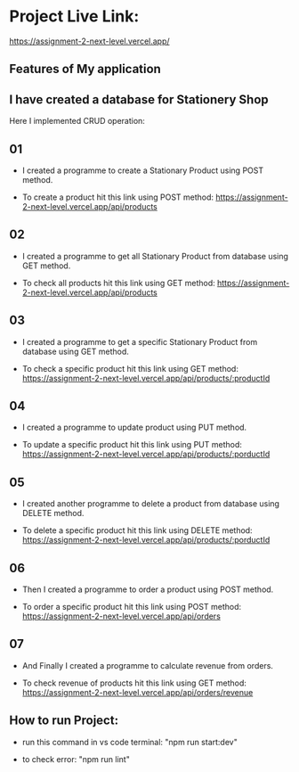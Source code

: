 # Project Live Link:

https://assignment-2-next-level.vercel.app/

## Features of My application

## I have created a database for Stationery Shop

Here I implemented CRUD operation:

## 01

- I created a programme to create a Stationary Product using POST method.

* To create a product hit this link using POST method:
  https://assignment-2-next-level.vercel.app/api/products

## 02

- I created a programme to get all Stationary Product from database using GET method.

* To check all products hit this link using GET method:
  https://assignment-2-next-level.vercel.app/api/products

## 03

- I created a programme to get a specific Stationary Product from database using GET method.

* To check a specific product hit this link using GET method:
  https://assignment-2-next-level.vercel.app/api/products/:productId

## 04

- I created a programme to update product using PUT method.

* To update a specific product hit this link using PUT method:
  https://assignment-2-next-level.vercel.app/api/products/:porductId

## 05

- I created another programme to delete a product from database using DELETE method.

* To delete a specific product hit this link using DELETE method:
  https://assignment-2-next-level.vercel.app/api/products/:porductId

## 06

- Then I created a programme to order a product using POST method.

* To order a specific product hit this link using POST method:
  https://assignment-2-next-level.vercel.app/api/orders

## 07

- And Finally I created a programme to calculate revenue from orders.

* To check revenue of products hit this link using GET method:
  https://assignment-2-next-level.vercel.app/api/orders/revenue

## How to run Project:

- run this command in vs code terminal: "npm run start:dev"

- to check error: "npm run lint"
